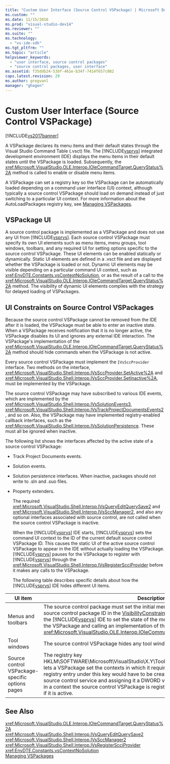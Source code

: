 ```yaml
---
title: "Custom User Interface (Source Control VSPackage) | Microsoft Docs"
ms.custom: ""
ms.date: 11/15/2016
ms.prod: "visual-studio-dev14"
ms.reviewer: ""
ms.suite: ""
ms.technology: 
  - "vs-ide-sdk"
ms.tgt_pltfrm: ""
ms.topic: "article"
helpviewer_keywords: 
  - "user interface, source control packages"
  - "source control packages, user interface"
ms.assetid: f35ddb24-53bf-461e-b34f-7414f657c082
caps.latest.revision: 29
ms.author: gregvanl
manager: "ghogen"
---
```

# Custom User Interface (Source Control VSPackage)
[!INCLUDE[vs2017banner](../../includes/vs2017banner.md)]

A VSPackage declares its menu items and their default states through the Visual Studio Command Table (.vsct) file. The [!INCLUDE[vsprvs](../../includes/vsprvs-md.md)] integrated development environment (IDE) displays the menu items in their default states until the VSPackage is loaded. Subsequently, the <xref:Microsoft.VisualStudio.OLE.Interop.IOleCommandTarget.QueryStatus%2A> method is called to enable or disable menu items.  
  
 A VSPackage can set a registry key so the VSPackage can be automatically loaded depending on a command user interface (UI) context, although typically a source control VSPackage should load on demand instead of just switching to a particular UI context. For more information about the AutoLoadPackages registry key, see [Managing VSPackages](../../extensibility/managing-vspackages.md).  
  
## VSPackage UI  
 A source control package is implemented as a VSPackage and does not use any UI from [!INCLUDE[vsprvs](../../includes/vsprvs-md.md)]. Each source control VSPackage must specify its own UI elements such as menu items, menu groups, tool windows, toolbars, and any required UI for setting options specific to the source control VSPackage. These UI elements can be enabled statically or dynamically. Static UI elements are defined in a .vsct file and are displayed whether the VSPackage is loaded or not. Dynamic UI elements may be visible depending on a particular command UI context, such as <xref:EnvDTE.Constants.vsContextNoSolution>, or as the result of a call to the <xref:Microsoft.VisualStudio.OLE.Interop.IOleCommandTarget.QueryStatus%2A> method. The visibility of dynamic UI elements complies with the strategy for delayed loading of VSPackages.  
  
## UI Constraints on Source Control VSPackages  
 Because the source control VSPackage cannot be removed from the IDE after it is loaded, the VSPackage must be able to enter an inactive state. When a VSPackage receives notification that it is no longer active, the VSPackage disables its UI and ignores any external IDE interaction. The VSPackage's implementation of the <xref:Microsoft.VisualStudio.OLE.Interop.IOleCommandTarget.QueryStatus%2A> method should hide commands when the VSPackage is not active.  
  
 Every source control VSPackage must implement the `IVsSccProvider` interface. Two methods on the interface, <xref:Microsoft.VisualStudio.Shell.Interop.IVsSccProvider.SetActive%2A> and <xref:Microsoft.VisualStudio.Shell.Interop.IVsSccProvider.SetInactive%2A>, must be implemented by the VSPackage.  
  
 The source control VSPackage may have subscribed to various IDE events, which are implemented by the <xref:Microsoft.VisualStudio.Shell.Interop.IVsSolutionEvents3>, <xref:Microsoft.VisualStudio.Shell.Interop.IVsTrackProjectDocumentsEvents2>, and so on. Also, the VSPackage may have implemented registry-enabled callback interfaces, such as the <xref:Microsoft.VisualStudio.Shell.Interop.IVsSolutionPersistence>. These must all be ignored when inactive.  
  
 The following list shows the interfaces affected by the active state of a source control VSPackage:  
  
- Track Project Documents events.  
  
- Solution events.  
  
- Solution persistence interfaces. When inactive, packages should not write to .sln and .suo files.  
  
- Property extenders.  
  
  The required <xref:Microsoft.VisualStudio.Shell.Interop.IVsQueryEditQuerySave2> and <xref:Microsoft.VisualStudio.Shell.Interop.IVsSccManager2>, and also any optional interfaces associated with source control, are not called when the source control VSPackage is inactive.  
  
  When the [!INCLUDE[vsprvs](../../includes/vsprvs-md.md)] IDE starts, [!INCLUDE[vsprvs](../../includes/vsprvs-md.md)] sets the command UI context to the ID of the current default source control VSPackage ID. This causes the static UI of the active source control VSPackage to appear in the IDE without actually loading the VSPackage. [!INCLUDE[vsprvs](../../includes/vsprvs-md.md)] pauses for the VSPackage to register with [!INCLUDE[vsprvs](../../includes/vsprvs-md.md)] through the <xref:Microsoft.VisualStudio.Shell.Interop.IVsRegisterScciProvider> before it makes any calls to the VSPackage.  
  
  The following table describes specific details about how the [!INCLUDE[vsprvs](../../includes/vsprvs-md.md)] IDE hides different UI items.  
  
|UI item|Description|  
|-------------|-----------------|  
|Menus and toolbars|The source control package must set the initial menu and toolbar visibility states to the source control package ID in the [VisibilityConstraints](../../extensibility/visibilityconstraints-element.md) section of the .vsct file. This enables the [!INCLUDE[vsprvs](../../includes/vsprvs-md.md)] IDE to set the state of the menu items appropriately without loading the VSPackage and calling an implementation of the <xref:Microsoft.VisualStudio.OLE.Interop.IOleCommandTarget.QueryStatus%2A> method.|  
|Tool windows|The source control VSPackage hides any tool windows it owns when it is made inactive.|  
|Source control VSPackage-specific options pages|The registry key HKLM\SOFTWARE\Microsoft\VisualStudio\X.Y\ToolsOptionsPages\VisibilityCmdUIContexts lets a VSPackage set the contexts in which it requires its options pages to be displayed. A registry entry under this key would have to be created by using the service ID (SID) of the source control service and assigning it a DWORD value of 1. Whenever a UI event occurs in a context the source control VSPackage is registered with, the VSPackage will be called if it is active.|  
  
## See Also  
 <xref:Microsoft.VisualStudio.OLE.Interop.IOleCommandTarget.QueryStatus%2A>   
 <xref:Microsoft.VisualStudio.Shell.Interop.IVsQueryEditQuerySave2>   
 <xref:Microsoft.VisualStudio.Shell.Interop.IVsSccManager2>   
 <xref:Microsoft.VisualStudio.Shell.Interop.IVsRegisterScciProvider>   
 <xref:EnvDTE.Constants.vsContextNoSolution>   
 [Managing VSPackages](../../extensibility/managing-vspackages.md)

